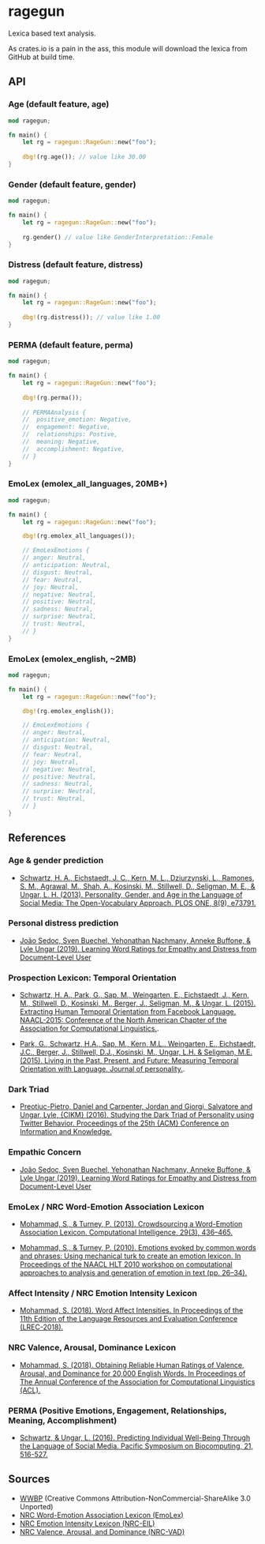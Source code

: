 # ragegun

Lexica based text analysis.

As crates.io is a pain in the ass, this module will download the lexica from GitHub at build time.

## API

### Age (default feature, age)

```rust
mod ragegun;

fn main() {
    let rg = ragegun::RageGun::new("foo");
    
    dbg!(rg.age()); // value like 30.00
}
```

### Gender (default feature, gender)

```rust
mod ragegun;

fn main() {
    let rg = ragegun::RageGun::new("foo");
    
    rg.gender() // value like GenderInterpretation::Female
}
```

### Distress (default feature, distress)
    
```rust
mod ragegun;

fn main() {
    let rg = ragegun::RageGun::new("foo");
    
    dbg!(rg.distress()); // value like 1.00
}
```

### PERMA (default feature, perma)

```rust
mod ragegun;

fn main() {
    let rg = ragegun::RageGun::new("foo");
    
    dbg!(rg.perma());
    
    // PERMAAnalysis {
    //  positive_emotion: Negative,
    //  engagement: Negative,
    //  relationships: Postive,
    //  meaning: Negative,
    //  accomplishment: Negative,
    // }
}
```

### EmoLex (emolex_all_languages, 20MB+)

```rust
mod ragegun;

fn main() {
    let rg = ragegun::RageGun::new("foo");

    dbg!(rg.emolex_all_languages());

    // EmoLexEmotions {
    // anger: Neutral,
    // anticipation: Neutral,
    // disgust: Neutral,
    // fear: Neutral,
    // joy: Neutral,
    // negative: Neutral,
    // positive: Neutral,
    // sadness: Neutral,
    // surprise: Neutral,
    // trust: Neutral,
    // }
}
```

### EmoLex (emolex_english, ~2MB)

```rust
mod ragegun;

fn main() {
    let rg = ragegun::RageGun::new("foo");

    dbg!(rg.emolex_english());

    // EmoLexEmotions {
    // anger: Neutral,
    // anticipation: Neutral,
    // disgust: Neutral,
    // fear: Neutral,
    // joy: Neutral,
    // negative: Neutral,
    // positive: Neutral,
    // sadness: Neutral,
    // surprise: Neutral,
    // trust: Neutral,
    // }
}
```

## References

### Age & gender prediction

- [Schwartz, H. A., Eichstaedt, J. C., Kern, M. L., Dziurzynski, L., Ramones, S. M., Agrawal, M., Shah, A., Kosinski, M., Stillwell, D., Seligman, M. E., & Ungar, L. H. (2013). Personality, Gender, and Age in the Language of Social Media: The Open-Vocabulary Approach. PLOS ONE, 8(9), e73791.](http://journals.plos.org/plosone/article/file?id=10.1371/journal.pone.0073791&type=printable)

### Personal distress prediction

- [João Sedoc, Sven Buechel, Yehonathan Nachmany, Anneke Buffone, & Lyle Ungar (2019). Learning Word Ratings for Empathy and Distress from Document-Level User ](https://arxiv.org/abs/1912.01079)

### Prospection Lexicon: Temporal Orientation

- [Schwartz, H. A., Park, G., Sap, M., Weingarten, E., Eichstaedt, J., Kern, M., Stillwell, D., Kosinski, M., Berger, J., Seligman, M., & Ungar, L. (2015). Extracting Human Temporal Orientation from Facebook Language. NAACL-2015: Conference of the North American Chapter of the Association for Computational Linguistics.](http://www.seas.upenn.edu/~hansens/tempor-naacl15-cr.pdf).

- [Park, G., Schwartz, H.A., Sap, M., Kern, M.L., Weingarten, E., Eichstaedt, J.C., Berger, J., Stillwell, D.J., Kosinski, M., Ungar, L.H. & Seligman, M.E. (2015). Living in the Past, Present, and Future: Measuring Temporal Orientation with Language. Journal of personality.](http://wwbp.org/papers/Park_et_al-2016-Journal_of_Personality.pdf).

### Dark Triad

- [Preotiuc-Pietro, Daniel and Carpenter, Jordan and Giorgi, Salvatore and Ungar, Lyle, {CIKM} (2016). Studying the Dark Triad of Personality using Twitter Behavior. Proceedings of the 25th {ACM} Conference on Information and Knowledge.](http://wwbp.org/papers/darktriad16cikm.pdf)

### Empathic Concern

- [João Sedoc, Sven Buechel, Yehonathan Nachmany, Anneke Buffone, & Lyle Ungar (2019). Learning Word Ratings for Empathy and Distress from Document-Level User ](https://arxiv.org/abs/1912.01079)

### EmoLex / NRC Word-Emotion Association Lexicon

- [Mohammad, S., & Turney, P. (2013). Crowdsourcing a Word-Emotion Association Lexicon. Computational Intelligence, 29(3), 436–465.](http://arxiv.org/pdf/1308.6297.pdf)

- [Mohammad, S., & Turney, P. (2010). Emotions evoked by common words and phrases: Using mechanical turk to create an emotion lexicon. In Proceedings of the NAACL HLT 2010 workshop on computational approaches to analysis and generation of emotion in text (pp. 26–34).](http://saifmohammad.com/WebDocs/Mohammad-Turney-NAACL10-EmotionWorkshop.pdf)

### Affect Intensity / NRC Emotion Intensity Lexicon

- [Mohammad, S. (2018). Word Affect Intensities. In Proceedings of the 11th Edition of the Language Resources and Evaluation Conference (LREC-2018).](http://saifmohammad.com/WebDocs/lrec2018-paper-word-emotion.pdf)

### NRC Valence, Arousal, Dominance Lexicon

- [Mohammad, S. (2018). Obtaining Reliable Human Ratings of Valence, Arousal, and Dominance for 20,000 English Words. In Proceedings of The Annual Conference of the Association for Computational Linguistics (ACL).](http://saifmohammad.com/WebDocs/acl2018-VAD.pdf)

### PERMA (Positive Emotions, Engagement, Relationships, Meaning, Accomplishment)

- [Schwartz, & Ungar, L. (2016). Predicting Individual Well-Being Through the Language of Social Media. Pacific Symposium on Biocomputing, 21, 516-527.](http://wwbp.org/papers/2016_predicting_wellbeing.pdf)

## Sources

- [WWBP](https://www.wwbp.org/lexica.html) (Creative Commons Attribution-NonCommercial-ShareAlike 3.0 Unported)
- [NRC Word-Emotion Association Lexicon (EmoLex)](https://saifmohammad.com/WebPages/NRC-Emotion-Lexicon.htm)
- [NRC Emotion Intensity Lexicon (NRC-EIL)](http://saifmohammad.com/WebPages/AffectIntensity.htm)
- [NRC Valence, Arousal, and Dominance (NRC-VAD)](http://saifmohammad.com/WebPages/nrc-vad.html)